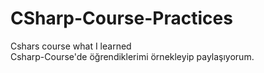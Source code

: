 # CSharp-Course-Practices
 Cshars course what I learned
 <br>
 Csharp-Course'de öğrendiklerimi örnekleyip paylaşıyorum.
